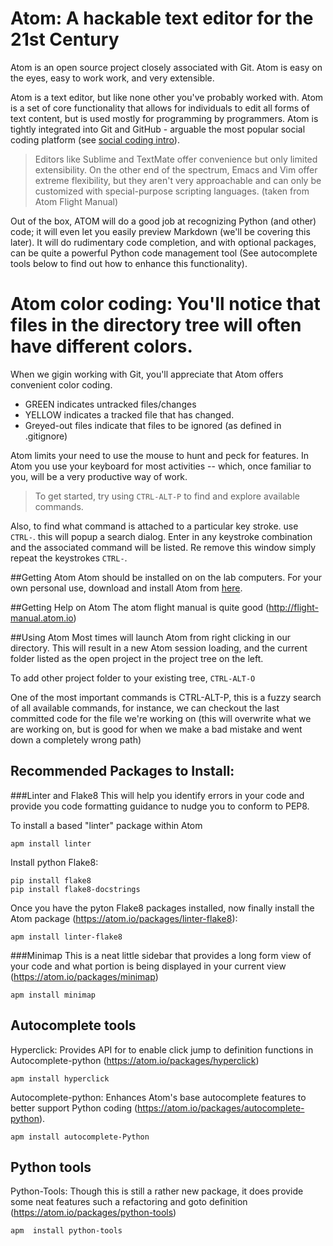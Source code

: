 # Atom: A hackable text editor for the 21st Century

Atom is an open source project closely associated with Git. Atom is easy on the eyes, easy to work work, and very extensible.

Atom is a text editor, but like none other you've probably worked with. Atom is a set of core functionality that allows for individuals to edit all forms of text content, but is used mostly for programming by programmers. Atom is tightly integrated into Git and GitHub - arguable the most popular social coding platform (see [social coding intro](http://www.techrepublic.com/blog/it-consultant/social-coding-the-next-wave-in-development/)).

>Editors like Sublime and TextMate offer convenience but only limited extensibility. On the other end of the spectrum, Emacs and Vim offer extreme flexibility, but they aren't very approachable and can only be customized with special-purpose scripting languages. (taken from Atom Flight Manual)

Out of the box, ATOM will do a good job at recognizing Python (and other) code; it will even let you easily preview Markdown (we'll be covering this later). It will do rudimentary code completion, and with optional packages, can be quite a powerful Python code management tool (See autocomplete tools below to find out how to enhance this functionality).

# Atom color coding: You'll notice that files in the directory tree will often have different colors.

When we gigin working with Git, you'll appreciate that Atom offers convenient color coding.
* GREEN indicates untracked files/changes
* YELLOW indicates a tracked file that has changed.
* Greyed-out files indicate that files to be ignored (as defined in .gitignore)

Atom limits your need to use the mouse to hunt and peck for features. In Atom you use your keyboard for most activities -- which, once familiar to you, will be a very productive way of work.

> To get started, try using `CTRL-ALT-P` to find and explore available commands.

Also, to find what command is attached to a particular key stroke. use `CTRL-`. this will popup a search dialog. Enter in any keystroke combination and the associated command will be listed. Re remove this window simply repeat the keystrokes `CTRL-`.

##Getting Atom
Atom should be installed on on the lab computers. For your own personal use, download and install Atom from [here](https://atom.io/).

##Getting Help on Atom
The atom flight manual is quite good (http://flight-manual.atom.io)

##Using Atom
Most times will launch Atom from right clicking in our directory. This will result in a new Atom session loading, and the current folder listed as the open project in the project tree on the left.

To add other project folder to your existing tree, `CTRL-ALT-O`

One of the most important commands is CTRL-ALT-P, this is a fuzzy search of all available commands, for instance, we can checkout the last committed code for the file we're working on (this will overwrite what we are working on, but is good for when we make a bad mistake and went down a completely wrong path)

## Recommended Packages to Install:

###Linter and Flake8
This will help you identify errors in your code and provide you code formatting guidance to nudge you to conform to PEP8.

To install a based "linter" package within Atom
```
apm install linter
```

Install python Flake8:
```
pip install flake8
pip install flake8-docstrings
```

Once you have the pyton Flake8 packages installed, now finally install the Atom package (https://atom.io/packages/linter-flake8):
```
apm install linter-flake8
```

###Minimap
This is a neat little sidebar that provides a long form view of your code and what portion is being displayed in your current view (https://atom.io/packages/minimap)
```
apm install minimap
```

## Autocomplete tools
Hyperclick: Provides API for to enable click jump to definition functions in Autocomplete-python (https://atom.io/packages/hyperclick)
```
apm install hyperclick
```
Autocomplete-python: Enhances Atom's base autocomplete features to better support Python coding (https://atom.io/packages/autocomplete-python).
```
apm install autocomplete-Python
```

## Python tools
Python-Tools: Though this is still a rather new package, it does provide some neat features such a refactoring and goto definition (https://atom.io/packages/python-tools)
```
apm  install python-tools
```
